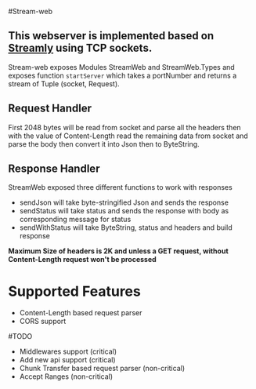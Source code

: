 #Stream-web

## This webserver is implemented based on [Streamly](https://github.com/composewell/streamly.git) using TCP sockets.

Stream-web exposes Modules StreamWeb and StreamWeb.Types and exposes function `startServer` which takes a portNumber and returns a stream of Tuple (socket, Request).


## Request Handler
First 2048 bytes will be read from socket and parse all the headers then with the value of Content-Length read the remaining data from socket and parse the body then convert it into Json then to ByteString.


## Response Handler
StreamWeb exposed three different functions to work with responses
* sendJson will take byte-stringified Json and sends the response 
* sendStatus will take status and sends the response with body as corresponding message for status
* sendWithStatus will take ByteString, status and headers and build response

**Maximum Size of headers is 2K and unless a GET request, without Content-Length request won't be processed**

# Supported Features
* Content-Length based request parser
* CORS support

#TODO
* Middlewares support (critical)
* Add new api support (critical)
* Chunk Transfer based request parser (non-critical)
* Accept Ranges (non-critical)

